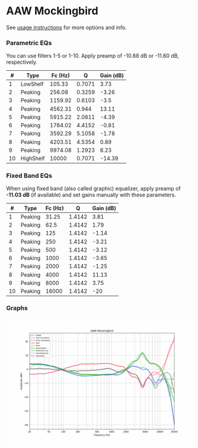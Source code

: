 # AAW Mockingbird
See [usage instructions](https://github.com/jaakkopasanen/AutoEq#usage) for more options and info.

### Parametric EQs
You can use filters 1-5 or 1-10. Apply preamp of -10.88 dB or -11.60 dB, respectively.

|   # | Type      |   Fc (Hz) |      Q |   Gain (dB) |
|-----|-----------|-----------|--------|-------------|
|   1 | LowShelf  |    105.33 | 0.7071 |        3.73 |
|   2 | Peaking   |    256.08 | 0.3259 |       -3.26 |
|   3 | Peaking   |   1159.92 | 0.6103 |       -3.5  |
|   4 | Peaking   |   4562.31 | 0.944  |       13.11 |
|   5 | Peaking   |   5915.22 | 2.0811 |       -4.39 |
|   6 | Peaking   |   1764.02 | 4.4152 |       -0.81 |
|   7 | Peaking   |   3592.29 | 5.1058 |       -1.78 |
|   8 | Peaking   |   4203.51 | 4.5354 |        0.89 |
|   9 | Peaking   |   9974.08 | 1.2923 |        6.23 |
|  10 | HighShelf |  10000    | 0.7071 |      -14.39 |

### Fixed Band EQs
When using fixed band (also called graphic) equalizer, apply preamp of **-11.03 dB** (if available) and set gains manually with these parameters.

|   # | Type    |   Fc (Hz) |      Q |   Gain (dB) |
|-----|---------|-----------|--------|-------------|
|   1 | Peaking |     31.25 | 1.4142 |        3.81 |
|   2 | Peaking |     62.5  | 1.4142 |        1.79 |
|   3 | Peaking |    125    | 1.4142 |       -1.14 |
|   4 | Peaking |    250    | 1.4142 |       -3.21 |
|   5 | Peaking |    500    | 1.4142 |       -3.12 |
|   6 | Peaking |   1000    | 1.4142 |       -3.65 |
|   7 | Peaking |   2000    | 1.4142 |       -1.25 |
|   8 | Peaking |   4000    | 1.4142 |       11.13 |
|   9 | Peaking |   8000    | 1.4142 |        3.75 |
|  10 | Peaking |  16000    | 1.4142 |      -20    |

### Graphs
![](./AAW%20Mockingbird.png)
